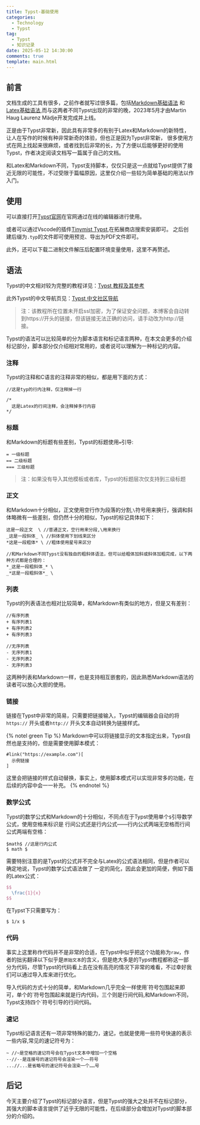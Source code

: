 ```yaml
---
title: Typst-基础使用
categories:
  - Technology
  - Typst
tag:
  - Typst
  - 知识记录
date: 2025-05-12 14:30:00
comments: true
template: main.html
---
```

## 前言
文档生成的工具有很多，之前作者就写过很多篇，包括[Markdown基础语法](../Markdown/Markdown.md)
和[Latex基础语法](../Latex/Latex.md),而与这两者不同Typst出现的非常的晚，2023年5月才由Martin Haug
Laurenz Mädje开发完成并上线。

正是由于Typst非常新，因此具有非常多的有别于Latex和Markdown的新特性，让人在写作的时候有种非常新奇的体验，但也正是因为Typst非常新，
很多使用方式在网上找起来很麻烦，或者找到后非常的长，为了方便以后能够更好的使用Typst，作者决定阅读文档写一篇属于自己的文档。

和Latex和Markdown不同，Typst支持脚本，仅仅只是这一点就给Typst提供了接近无限的可能性，不过受限于篇幅原因，这里仅介绍一些较为简单基础的用法以作入门。

## 使用
可以直接打开[Typst官网](https://typst.app/)在官网通过在线的编辑器进行使用。

或者可以通过Vscode的插件[Tinymist Typst](https://github.com/Myriad-Dreamin/tinymist),在拓展商店搜索安装即可。
之后创建后缀为`.typ`的文件即可使用预览、导出为PDF文件即可。

此外，还可以下载二进制文件解压后配置环境变量使用，这里不再赘述。
## 语法
Typst的中文相对较为完整的教程详见：[Typst 教程及其参考 ](https://ai-assets.404.net.cn/pdf/typst/typst-doc-and-reference-2023-04-09.pdf)

此外Typst的中文导航页见：[Typst 中文社区导航](https://guide.typst.dev/)

> 注：该教程所在位置未开启ssl加密，为了保证安全问题，本博客会自动转到https://开头的链接，但该链接无法正确的访问，请手动改为http://链接。

Typst的语法可以比较简单的分为脚本语言和标记语言两种，在本文会更多的介绍标记部分，脚本部分仅介绍相对常用的，或者说可以理解为一种标记的内容。

### 注释
Typst的注释和C语言的注释非常的相似，都是用下面的方式：
```typ
//这是typ的行内注释，仅注释掉一行
```
```typ
/*
  这是Latex的行间注释，会注释掉多行内容
*/
```

### 标题
和Markdown的标题有些差别，Typst的标题使用`=`引导:
```typ
= 一级标题
== 二级标题
=== 三级标题
```

> 注：如果没有导入其他模板或者库，Typst的标题层次仅支持到三级标题

### 正文
和Markdown十分相似，正文使用空行作为段落的分割,`\`符号用来换行，强调和斜体略微有一些差别，但仍然十分的相似，Typst的标记具体如下：
```typ
这是一段正文  \ //普通正文，空行用来分段,\用来换行
_这是一段斜体_ \ //斜体使用下划线来区分
*这是一段粗体* \ //粗体使用星号来区分

//和Markdown不同Typst没有独自的粗斜体语法，但可以给粗体加斜或斜体加粗完成，以下两种方式都是合理的：
*_这是一段粗斜体_* \
_*这是一段粗斜体*_ \
```

### 列表
Typst的列表语法也相对比较简单，和Markdown有类似的地方，但是又有差别：
```typ
//有序列表
+ 有序列表1
+ 有序列表2
+ 有序列表3
```

```typ
//无序列表
- 无序列表1
- 无序列表2
- 无序列表3
```

这两种列表和Markdown一样，也是支持相互嵌套的，因此熟悉Markdown语法的读者可以放心大胆的使用。

### 链接
链接在Typst中非常的简易，只需要把链接输入，Typst的编辑器会自动的将`https://`
开头或者`http://` 开头文本自动转换为链接样式。

{% notel green Tip %}
Markdown中可以将链接显示的文本指定出来，Typst自然也是支持的，但是需要使用脚本模式：
```typ
#link("https://example.com")[
  示例链接
]
```
这里会把链接的样式自动替换，事实上，使用脚本模式可以实现非常多的功能，在后续的内容中会一一补充。
{% endnotel %}

### 数学公式
Typst的数学公式和Markdown的十分相似，不同点在于Typst使用单个`$`引导数学公式，使用空格来标识是
行间公式还是行内公式——行内公式两端无空格而行间公式两端有空格：
```typ
$math$ //这是行内公式
$ math $
```

需要特别注意的是Typst的公式并不完全与Latex的公式语法相同，但是作者可以确定地说，Typst的数学公式语法做了
一定的简化，因此会更加的简便，例如下面的Latex公式：
```latex
$$
  \frac{1}{x}
$$
```
在Typst下只需要写为：
```typ
$ 1/x $
```

### 代码
事实上这里称作代码并不是非常的合适，在Typst中似乎把这个功能称为`raw`，作者的拙劣翻译以下似乎是`原始文本`的含义，但是绝大多是的Typst教程都称这一部分为代码，尽管Typst的代码看上去在没有高亮的情况下非常的难看，不过幸好我们可以通过导入库来进行优化。

导入代码的方式十分的简单，和Markdown几乎完全一样使用\`符号包围起来即可，单个的\`符号包围起来就是行内代码，三个则是行间代码,和Markdown不同，Typst支持四个\`符号引导的行间代码。

### 速记
Typst标记语言还有一项非常特殊的能力，速记，也就是使用一些符号快速的表示一些内容,常见的速记符号为：
```typ
~ //~是空格的速记符号会在Typst文本中增加一个空格
--//--是连接号的速记符号会渲染一个——符号
...//...是省略号的速记符号会渲染一个……号
```

## 后记
今天主要介绍了Typst的标记部分语言，但是Typst的强大之处并不在标记部分，其强大的脚本语言提供了近乎无限的可能性，在后续部分会增加对Typst的脚本部分的介绍的。

